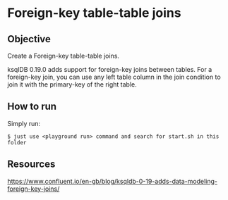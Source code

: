 # Foreign-key table-table joins

## Objective

Create a Foreign-key table-table joins.

ksqlDB 0.19.0 adds support for foreign-key joins between tables. For a foreign-key join, you can use any left table column in the join condition to join it with the primary-key of the right table.

## How to run

Simply run:

```
$ just use <playground run> command and search for start.sh in this folder
```

## Resources
https://www.confluent.io/en-gb/blog/ksqldb-0-19-adds-data-modeling-foreign-key-joins/
